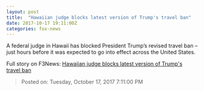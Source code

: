 ```yaml
---
layout: post
title:  "Hawaiian judge blocks latest version of Trump's travel ban"
date: 2017-10-17 19:11:00Z
categories: fox-news
---
```


A federal judge in Hawaii has blocked President Trump’s revised travel ban – just hours before it was expected to go into effect across the United States.


Full story on F3News: [Hawaiian judge blocks latest version of Trump's travel ban](http://www.f3nws.com/n/NSBYu)

> Posted on: Tuesday, October 17, 2017 7:11:00 PM
